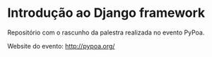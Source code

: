 Introdução ao Django framework
==============================

Repositório com o rascunho da palestra realizada no evento PyPoa.

Website do evento: http://pypoa.org/


